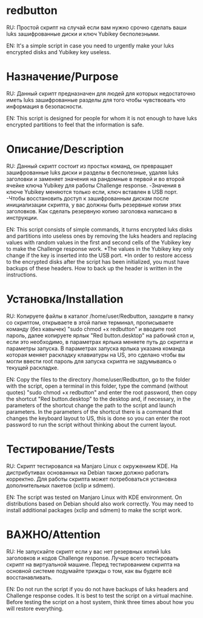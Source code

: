 # redbutton
RU: Простой скрипт на случай если вам нужно срочно сделать ваши luks зашифрованные диски и ключ Yubikey бесполезными.

EN: It's a simple script in case you need to urgently make your luks encrypted disks and Yubikey key useless.

# Назначение/Purpose
RU: Данный скрипт предназначен для людей для которых недостаточно иметь luks зашифрованные разделы для того чтобы чувствовать что информация в безопасности.

EN: This script is designed for people for whom it is not enough to have luks encrypted partitions to feel that the information is safe.

# Описание/Description
RU: Данный скрипт состоит из простых команд, он превращает зашифрованные luks диски и разделы в бесполезные, удаляя luks заголовки и заменяет значения на рандомные в первой и во второй ячейке ключа Yubikey для работы Challenge response.
-Значения в ключе Yubikey меняются только если, ключ вставлен в USB порт.
-Чтобы восстановить доступ к зашифрованным дискам после инициализации скрипта, у вас должны быть резервные копии этих заголовков. Как сделать резервную копию заголовка написано в инструкции.

EN: This script consists of simple commands, it turns encrypted luks disks and partitions into useless ones by removing the luks headers and replacing values with random values in the first and second cells of the Yubikey key to make the Challenge response work.
*The values in the Yubikey key only change if the key is inserted into the USB port.
*In order to restore access to the encrypted disks after the script has been initialized, you must have backups of these headers. How to back up the header is written in the instructions.

# Установка/Installation
RU: Копируете файлы в каталог /home/user/Redbutton, заходите в папку со скриптом, открываете в этой папке терминал, прописываете команду (без кавычек) "sudo chmod +x redbutton" и вводите root пароль, далее копируете ярлык "Red button.desktop" на рабочий стол и, если это необходимо, в параметрах ярлыка меняете путь до скрипта и параметры запуска.
В параметрах запуска ярлыка указана команда которая меняет раскладку клавиатуры на US, это сделано чтобы вы могли ввести root пароль для запуска скрипта не задумываясь о текущей раскладке.

EN: Copy the files to the directory /home/user/Redbutton, go to the folder with the script, open a terminal in this folder, type the command (without quotes) "sudo chmod +x redbutton" and enter the root password, then copy the shortcut "Red button.desktop" to the desktop and, if necessary, in the parameters of the shortcut change the path to the script and launch parameters.
In the parameters of the shortcut there is a command that changes the keyboard layout to US, this is done so you can enter the root password to run the script without thinking about the current layout.

# Тестирование/Tests
RU: Скрипт тестировался на Manjaro Linux с окружением KDE. На дистрибутивах основанных на Debian также должно работать корректно.
Для работы скрипта может потребоваться установка дополнительных пакетов (xclip и sdmem).

EN: The script was tested on Manjaro Linux with KDE environment. On distributions based on Debian should also work correctly.
You may need to install additional packages (xclip and sdmem) to make the script work.

# ВАЖНО/Attention
RU: Не запускайте скрипт если у вас нет резервных копий luks заголовков и кодов Challenge response. Лучше всего тестировать скрипт на виртуальной машине. Перед тестированием скрипта на основной системе подумайте трижды о том, как вы будете всё восстанавливать.

EN: Do not run the script if you do not have backups of luks headers and Challenge response codes. It is best to test the script on a virtual machine. Before testing the script on a host system, think three times about how you will restore everything.
